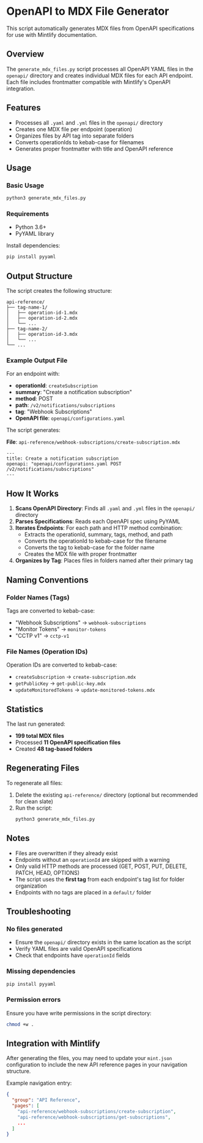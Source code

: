 # OpenAPI to MDX File Generator

This script automatically generates MDX files from OpenAPI specifications for use with Mintlify documentation.

## Overview

The `generate_mdx_files.py` script processes all OpenAPI YAML files in the `openapi/` directory and creates individual MDX files for each API endpoint. Each file includes frontmatter compatible with Mintlify's OpenAPI integration.

## Features

- Processes all `.yaml` and `.yml` files in the `openapi/` directory
- Creates one MDX file per endpoint (operation)
- Organizes files by API tag into separate folders
- Converts operationIds to kebab-case for filenames
- Generates proper frontmatter with title and OpenAPI reference

## Usage

### Basic Usage

```bash
python3 generate_mdx_files.py
```

### Requirements

- Python 3.6+
- PyYAML library

Install dependencies:

```bash
pip install pyyaml
```

## Output Structure

The script creates the following structure:

```
api-reference/
├── tag-name-1/
│   ├── operation-id-1.mdx
│   ├── operation-id-2.mdx
│   └── ...
├── tag-name-2/
│   ├── operation-id-3.mdx
│   └── ...
└── ...
```

### Example Output File

For an endpoint with:
- **operationId**: `createSubscription`
- **summary**: "Create a notification subscription"
- **method**: POST
- **path**: `/v2/notifications/subscriptions`
- **tag**: "Webhook Subscriptions"
- **OpenAPI file**: `openapi/configurations.yaml`

The script generates:

**File**: `api-reference/webhook-subscriptions/create-subscription.mdx`

```mdx
---
title: Create a notification subscription
openapi: "openapi/configurations.yaml POST /v2/notifications/subscriptions"
---
```

## How It Works

1. **Scans OpenAPI Directory**: Finds all `.yaml` and `.yml` files in the `openapi/` directory
2. **Parses Specifications**: Reads each OpenAPI spec using PyYAML
3. **Iterates Endpoints**: For each path and HTTP method combination:
   - Extracts the operationId, summary, tags, method, and path
   - Converts the operationId to kebab-case for the filename
   - Converts the tag to kebab-case for the folder name
   - Creates the MDX file with proper frontmatter
4. **Organizes by Tag**: Places files in folders named after their primary tag

## Naming Conventions

### Folder Names (Tags)
Tags are converted to kebab-case:
- "Webhook Subscriptions" → `webhook-subscriptions`
- "Monitor Tokens" → `monitor-tokens`
- "CCTP v1" → `cctp-v1`

### File Names (Operation IDs)
Operation IDs are converted to kebab-case:
- `createSubscription` → `create-subscription.mdx`
- `getPublicKey` → `get-public-key.mdx`
- `updateMonitoredTokens` → `update-monitored-tokens.mdx`

## Statistics

The last run generated:
- **199 total MDX files**
- Processed **11 OpenAPI specification files**
- Created **48 tag-based folders**

## Regenerating Files

To regenerate all files:

1. Delete the existing `api-reference/` directory (optional but recommended for clean slate)
2. Run the script:
   ```bash
   python3 generate_mdx_files.py
   ```

## Notes

- Files are overwritten if they already exist
- Endpoints without an `operationId` are skipped with a warning
- Only valid HTTP methods are processed (GET, POST, PUT, DELETE, PATCH, HEAD, OPTIONS)
- The script uses the **first tag** from each endpoint's tag list for folder organization
- Endpoints with no tags are placed in a `default/` folder

## Troubleshooting

### No files generated
- Ensure the `openapi/` directory exists in the same location as the script
- Verify YAML files are valid OpenAPI specifications
- Check that endpoints have `operationId` fields

### Missing dependencies
```bash
pip install pyyaml
```

### Permission errors
Ensure you have write permissions in the script directory:
```bash
chmod +w .
```

## Integration with Mintlify

After generating the files, you may need to update your `mint.json` configuration to include the new API reference pages in your navigation structure.

Example navigation entry:
```json
{
  "group": "API Reference",
  "pages": [
    "api-reference/webhook-subscriptions/create-subscription",
    "api-reference/webhook-subscriptions/get-subscriptions",
    ...
  ]
}
```
